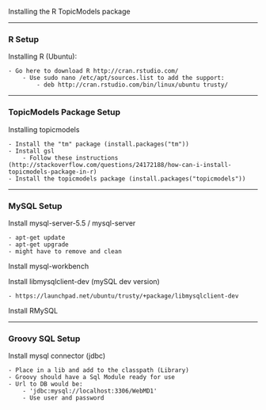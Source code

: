 Installing the R TopicModels package

---------------------------------------------------

### R Setup

Installing R (Ubuntu):

	- Go here to download R http://cran.rstudio.com/
		- Use sudo nano /etc/apt/sources.list to add the support:
			- deb http://cran.rstudio.com/bin/linux/ubuntu trusty/


---------------------------------------------------

### TopicModels Package Setup

Installing topicmodels
	
	- Install the "tm" package (install.packages("tm"))
	- Install gsl
		- Follow these instructions (http://stackoverflow.com/questions/24172188/how-can-i-install-topicmodels-package-in-r)
	- Install the topicmodels package (install.packages("topicmodels"))


---------------------------------------------------

### MySQL Setup

Install mysql-server-5.5 / mysql-server

	- apt-get update 
	- apt-get upgrade
	- might have to remove and clean

Install mysql-workbench
	
Install libmysqlclient-dev (mySQL dev version)
	
	- https://launchpad.net/ubuntu/trusty/+package/libmysqlclient-dev

Install RMySQL


---------------------------------------------------

### Groovy SQL Setup

Install mysql connector (jdbc)

    - Place in a lib and add to the classpath (Library)
    - Groovy should have a Sql Module ready for use
    - Url to DB would be:
        - 'jdbc:mysql://localhost:3306/WebMD1'
        - Use user and password

